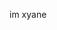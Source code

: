 im xyane


<!---
XYANE/XYANE is a ✨ special ✨ repository because its `README.md` (this file) appears on your GitHub profile.
You can click the Preview link to take a look at your changes.
--->
